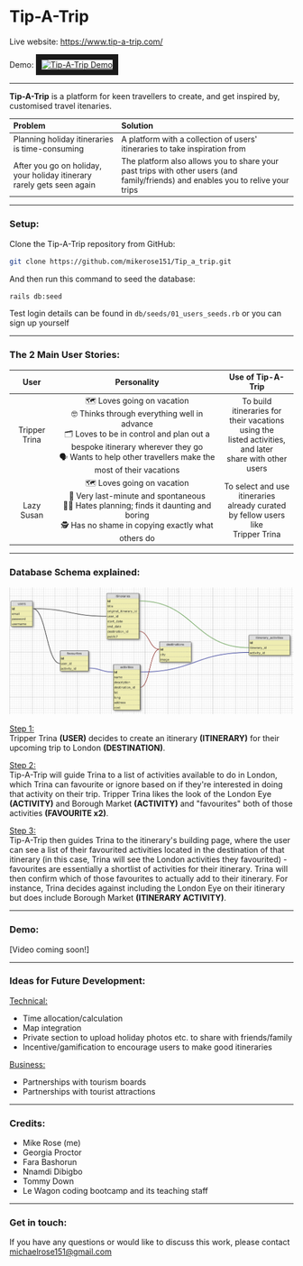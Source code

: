 # Tip-A-Trip

Live website: https://www.tip-a-trip.com/

Demo: 
<a href="https://www.youtube.com/watch?v=YmIt_ioanJI" target="_blank"><img src="https://www.youtube.com/watch?v=YmIt_ioanJI.jpg" 
alt="Tip-A-Trip Demo" width="240" height="180" border="10" /></a>

---

**Tip-A-Trip** is a platform for keen travellers to create, and get inspired by, customised travel itenaries.

| Problem                                                                | Solution                                                                                                                         |
| :--------------------------------------------------------------------- | :------------------------------------------------------------------------------------------------------------------------------- |
| Planning holiday itineraries is time-consuming                         | A platform with a collection of users' itineraries to take inspiration from                                                      |
| After you go on holiday, your holiday itinerary rarely gets seen again | The platform also allows you to share your past trips with other users (and family/friends) and enables you to relive your trips |

---

### Setup:

Clone the Tip-A-Trip repository from GitHub:
```bash
git clone https://github.com/mikerose151/Tip_a_trip.git
```

And then run this command to seed the database:
```bash
rails db:seed
```

Test login details can be found in `db/seeds/01_users_seeds.rb` or you can sign up yourself

---

### The 2 Main User Stories:

|     User      |                                                                                                              Personality                                                                                                              |                                                Use of Tip-A-Trip                                                 |
| :-----------: | :-----------------------------------------------------------------------------------------------------------------------------------------------------------------------------------------------------------------------------------: | :--------------------------------------------------------------------------------------------------------------: |
| Tripper Trina | 🗺️ Loves going on vacation <br> 🤓 Thinks through everything well in advance <br> 🗂️ Loves to be in control and plan out a bespoke itinerary wherever they go <br> 🗣️ Wants to help other travellers make the most of their vacations | To build itineraries for <br> their vacations using the <br> listed activities, and later <br> share with other users |
|  Lazy Susan   |                            🗺️ Loves going on vacation <br> 🤪 Very last-minute and spontaneous <br> 😵‍💫 Hates planning; finds it daunting and boring <br> 🕵️ Has no shame in copying exactly what others do                            |            To select and use <br> itineraries already curated <br> by fellow users like <br> Tripper Trina            |

---

### Database Schema explained:

<kbd>
  <img src="readme_schema.png" alt="Schema Image">
</kbd>

<ins>Step 1:</ins><br>
Tripper Trina **(USER)** decides to create an itinerary **(ITINERARY)** for their upcoming trip to London **(DESTINATION)**.

<ins>Step 2:</ins><br>
Tip-A-Trip will guide Trina to a list of activities available to do in London, which Trina can favourite or ignore based on if they're interested in doing that activity on their trip. Tripper Trina likes the look of the London Eye **(ACTIVITY)** and Borough Market **(ACTIVITY)** and "favourites" both of those activities **(FAVOURITE x2)**.

<ins>Step 3:</ins><br>
Tip-A-Trip then guides Trina to the itinerary's building page, where the user can see a list of their favourited activities located in the destination of that itinerary (in this case, Trina will see the London activities they favourited) - favourites are essentially a shortlist of activities for their itinerary. Trina will then confirm which of those favourites to actually add to their itinerary. For instance, Trina decides against including the London Eye on their itinerary but does include Borough Market **(ITINERARY ACTIVITY)**.

---

### Demo:

[Video coming soon!]

---

### Ideas for Future Development:

<ins>Technical:</ins>

- Time allocation/calculation
- Map integration
- Private section to upload holiday photos etc. to share with friends/family
- Incentive/gamification to encourage users to make good itineraries

<ins>Business:</ins>

- Partnerships with tourism boards
- Partnerships with tourist attractions

---

### Credits:

- Mike Rose (me)
- Georgia Proctor
- Fara Bashorun
- Nnamdi Dibigbo
- Tommy Down
- Le Wagon coding bootcamp and its teaching staff

---

### Get in touch:

If you have any questions or would like to discuss this work, please contact michaelrose151@gmail.com

